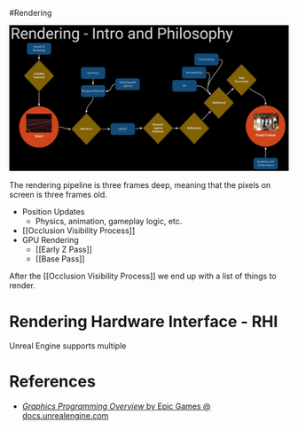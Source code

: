 #Rendering

![](Images/Rendering_Pipeline_Overview.png)


The rendering pipeline is three frames deep, meaning that the pixels on screen is three frames old.
- Position Updates
	- Physics, animation, gameplay logic, etc.
- [[Occlusion Visibility Process]]
- GPU Rendering
	- [[Early Z Pass]]
	- [[Base Pass]]

After the [[Occlusion Visibility Process]] we end up with a list of things to render.


# Rendering Hardware Interface - RHI

Unreal Engine supports multiple 


# References

- [_Graphics Programming Overview_ by Epic Games @ docs.unrealengine.com](https://docs.unrealengine.com/5.0/en-US/graphics-programming-overview-for-unreal-engine/)

